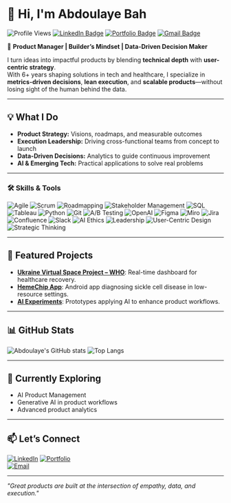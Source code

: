 # 👋 Hi, I'm Abdoulaye Bah  

![Profile Views](https://komarev.com/ghpvc/?username=abdoulayebinta&label=Profile%20Views&color=0e75b6&style=flat)
[![LinkedIn Badge](https://img.shields.io/badge/-Abdoulaye%20Bah-blue?style=flat-square&logo=Linkedin&logoColor=white&link=https://linkedin.com/in/abdoulayebintabah)](https://www.linkedin.com/in/abdoulayebintabah/)
[![Portfolio Badge](https://img.shields.io/badge/Portfolio-000000?style=flat-square&logo=About.me&logoColor=white)](https://abdoulayebah.com)
[![Gmail Badge](https://img.shields.io/badge/-your@email.com-c14438?style=flat-square&logo=Gmail&logoColor=white&link=mailto:bahabdoulayebinya@gmail.com)](mailto:bahabdoulayebinta@gmail.com)

🚀 **Product Manager | Builder’s Mindset | Data-Driven Decision Maker**  

I turn ideas into impactful products by blending **technical depth** with **user-centric strategy**.  
With 6+ years shaping solutions in tech and healthcare, I specialize in **metrics-driven decisions**, **lean execution**, and **scalable products**—without losing sight of the human behind the data.  

---

## 💡 What I Do
- **Product Strategy:** Visions, roadmaps, and measurable outcomes  
- **Execution Leadership:** Driving cross-functional teams from concept to launch  
- **Data-Driven Decisions:** Analytics to guide continuous improvement  
- **AI & Emerging Tech:** Practical applications to solve real problems  

---

### 🛠️ Skills & Tools

![Agile](https://img.shields.io/badge/Agile-FF6B6B?style=flat&logo=azuredevops&logoColor=white)
![Scrum](https://img.shields.io/badge/Scrum-6DB33F?style=flat&logo=scrumalliance&logoColor=white)
![Roadmapping](https://img.shields.io/badge/Roadmapping-007ACC?style=flat)
![Stakeholder Management](https://img.shields.io/badge/Stakeholder_Management-3A5FCD?style=flat)
![SQL](https://img.shields.io/badge/SQL-4479A1?style=flat&logo=mysql&logoColor=white)
![Tableau](https://img.shields.io/badge/Tableau-E97627?style=flat&logo=tableau&logoColor=white)
![Python](https://img.shields.io/badge/Python-3776AB?style=flat&logo=python&logoColor=white)
![Git](https://img.shields.io/badge/Git-F05032?style=flat&logo=git&logoColor=white)
![A/B Testing](https://img.shields.io/badge/A--B_Testing-4CAF50?style=flat)
![OpenAI](https://img.shields.io/badge/OpenAI-412991?style=flat)
![Figma](https://img.shields.io/badge/Figma-F24E1E?style=flat&logo=figma&logoColor=white)
![Miro](https://img.shields.io/badge/Miro-05A9F4?style=flat&logo=miro&logoColor=white)
![Jira](https://img.shields.io/badge/Jira-0052CC?style=flat&logo=jira&logoColor=white)
![Confluence](https://img.shields.io/badge/Confluence-0052CC?style=flat&logo=atlassian&logoColor=white)
![Slack](https://img.shields.io/badge/Slack-4A154B?style=flat&logo=slack&logoColor=white)
![AI Ethics](https://img.shields.io/badge/AI_Ethics-FF6B6B?style=flat)
![Leadership](https://img.shields.io/badge/Leadership-FFB300?style=flat)
![User-Centric Design](https://img.shields.io/badge/User-Centric_Design-00BFFF?style=flat)
![Strategic Thinking](https://img.shields.io/badge/Strategic_Thinking-228B22?style=flat)


---

## 📌 Featured Projects
- **[Ukraine Virtual Space Project – WHO](#)**: Real-time dashboard for healthcare recovery.  
- **[HemeChip App](#)**: Android app diagnosing sickle cell disease in low-resource settings.  
- **[AI Experiments](#)**: Prototypes applying AI to enhance product workflows.  

---

## 📊 GitHub Stats
![Abdoulaye's GitHub stats](https://github-readme-stats.vercel.app/api?username=abdoulayebinta&show_icons=true&theme=tokyonight)
![Top Langs](https://github-readme-stats.vercel.app/api/top-langs/?username=abdoulayebinta&layout=compact&theme=tokyonight)

---

## 🌱 Currently Exploring
- AI Product Management  
- Generative AI in product workflows  
- Advanced product analytics  

---

## 📫 Let’s Connect
[![LinkedIn](https://img.shields.io/badge/LinkedIn-Abdoulaye%20Bah-blue?style=flat-square&logo=linkedin)]([https://linkedin.com/in/abdoulayebinta](https://www.linkedin.com/in/abdoulayebintabah/))  
[![Portfolio](https://img.shields.io/badge/Portfolio-000000?style=flat-square&logo=About.me&logoColor=white)](https://abdoulayebah.com)  
[![Email](https://img.shields.io/badge/Email-Your_Email-red?style=flat-square&logo=gmail&logoColor=white)](mailto:bahabdoulayebinta@gmail.com)

---

*"Great products are built at the intersection of empathy, data, and execution."*  
